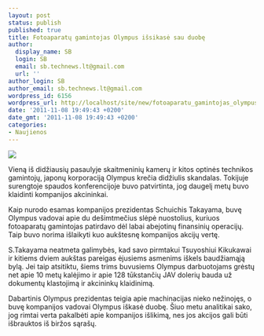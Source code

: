 ```yaml
---
layout: post
status: publish
published: true
title: Fotoaparatų gamintojas Olympus išsikasė sau duobę
author:
  display_name: SB
  login: SB
  email: sb.technews.lt@gmail.com
  url: ''
author_login: SB
author_email: sb.technews.lt@gmail.com
wordpress_id: 6156
wordpress_url: http://localhost/site/new/fotoaparatu_gamintojas_olympus_issikase_sau_duobe/
date: '2011-11-08 19:49:43 +0200'
date_gmt: '2011-11-08 19:49:43 +0200'
categories:
- Naujienos
---
```

<div class="imgright"><img src="http://technews.lt/upload/business-us-olympus.jpg"  /></div>
<p>Vieną iš didžiausių pasaulyje skaitmeninių kamerų ir kitos optinės technikos gamintojų, japonų korporaciją Olympus krečia didžiulis skandalas. Tokijuje surengtoje spaudos konferencijoje buvo patvirtinta, jog daugelį metų buvo klaidinti kompanijos akcininkai.</p>
<p>Kaip nurodo esamas kompanijos prezidentas Schuichis Takayama, buvę Olympus vadovai apie du dešimtmečius slėpė nuostolius, kuriuos fotoaparatų gamintojas patirdavo dėl labai abejotinų finansinių operacijų. Taip buvo norima išlaikyti kuo aukštesnę kompanijos akcijų vertę.</p>
<p>S.Takayama neatmeta galimybės, kad savo pirmtakui Tsuyoshiui Kikukawai ir kitiems dviem aukštas pareigas ėjusiems asmenims iškels baudžiamąją bylą. Jei taip atsitiktu, šiems trims buvusiems Olympus darbuotojams grėstų net apie 10 metų kalėjimo ir apie 128 tūkstančių JAV dolerių bauda už dokumentų klastojimą ir akcininkų klaidinimą.</p>
<p>Dabartinis Olympus prezidentas teigia apie machinacijas nieko nežinojęs, o buvę kompanijos vadovai Olympus iškasė duobę. Šiuo metu analitikai sako, jog rimtai verta pakalbėti apie kompanijos išlikimą, nes jos akcijos gali būti išbrauktos iš biržos sąrašų.</p>
